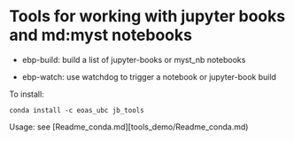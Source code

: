 # Tools for working with jupyter books and md:myst notebooks

* ebp-build:  build a list of jupyter-books or  myst_nb notebooks

* ebp-watch:  use watchdog to trigger a notebook or jupyter-book build

To install:

`conda install -c eoas_ubc jb_tools`

Usage:  see [Readme_conda.md][tools_demo/Readme_conda.md)


